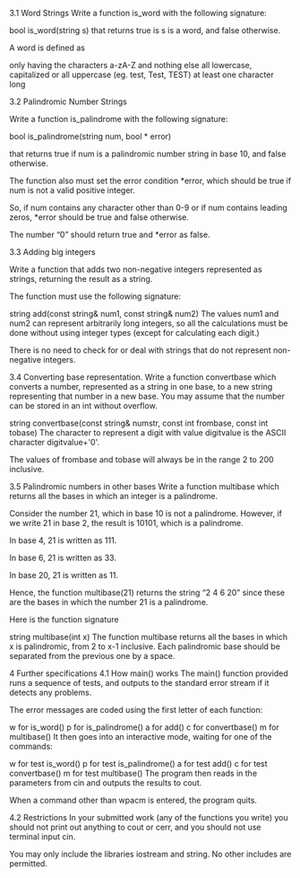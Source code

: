 3.1 Word Strings
Write a function is_word with the following signature:

bool is_word(string s)
that returns true is s is a word, and false otherwise.

A word is defined as

only having the characters a-zA-Z and nothing else
all lowercase, capitalized or all uppercase (eg. test, Test, TEST)
at least one character long

3.2 Palindromic Number Strings

Write a function is_palindrome with the following signature:

bool is_palindrome(string num, bool * error)

that returns true if num is a palindromic number string in base 10, and false otherwise.

The function also must set the error condition *error, which should be true if num is not a valid positive integer.

So, if num contains any character other than 0-9 or if num contains leading zeros, *error should be true and false otherwise.

The number “0” should return true and *error as false.

3.3 Adding big integers

Write a function that adds two non-negative integers represented as strings, returning the result as a string.

The function must use the following signature:

string add(const string& num1, const string& num2)
The values num1 and num2 can represent arbitrarily long integers, so all the calculations must be done without using integer types (except for calculating each digit.)

There is no need to check for or deal with strings that do not represent non-negative integers.

3.4 Converting base representation.
Write a function convertbase which converts a number, represented as a string in one base, to a new string representing that number in a new base. You may assume that the number can be stored in an int without overflow.

string convertbase(const string& numstr, const int frombase, const int tobase)
The character to represent a digit with value digitvalue is the ASCII character digitvalue+'0'.

The values of frombase and tobase will always be in the range 2 to 200 inclusive.

3.5 Palindromic numbers in other bases
Write a function multibase which returns all the bases in which an integer is a palindrome.

Consider the number 21, which in base 10 is not a palindrome. However, if we write 21 in base 2, the result is 10101, which is a palindrome.

In base 4, 21 is written as 111.

In base 6, 21 is written as 33.

In base 20, 21 is written as 11.

Hence, the function multibase(21) returns the string “2 4 6 20” since these are the bases in which the number 21 is a palindrome.

Here is the function signature

string multibase(int x) 
The function multibase returns all the bases in which x is palindromic, from 2 to x-1 inclusive. Each palindromic base should be separated from the previous one by a space.

4 Further specifications
4.1 How main() works
The main() function provided runs a sequence of tests, and outputs to the standard error stream if it detects any problems.

The error messages are coded using the first letter of each function:

w for is_word()
p for is_palindrome()
a for add()
c for convertbase()
m for multibase()
It then goes into an interactive mode, waiting for one of the commands:

w for test is_word()
p for test is_palindrome()
a for test add()
c for test convertbase()
m for test multibase()
The program then reads in the parameters from cin and outputs the results to cout.

When a command other than wpacm is entered, the program quits.

4.2 Restrictions
In your submitted work (any of the functions you write) you should not print out anything to cout or cerr, and you should not use terminal input cin.

You may only include the libraries iostream and string. No other includes are permitted.
